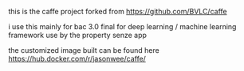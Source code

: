 this is the caffe project forked from https://github.com/BVLC/caffe

i use this mainly for bac 3.0 final for deep learning / machine learning
framework use by the property senze app

the customized image built can be found here
https://hub.docker.com/r/jasonwee/caffe/
